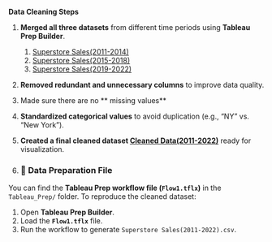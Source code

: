 **Data Cleaning Steps**

1. **Merged all three datasets** from different time periods using **Tableau Prep Builder**.  
     1. [Superstore Sales(2011-2014)](data/Superstore_Sales(2011-2014))
     2. [Superstore Sales(2015-2018)](data/Sample_Superstore(2015-2019))
     3. [Superstore Sales(2019-2022)](data/cleaned_superstore_dataset(2019-2022))
      
3. **Removed redundant and unnecessary columns** to improve data quality.
4. Made sure there are no ** missing values** 
5. **Standardized categorical values** to avoid duplication (e.g., “NY” vs. “New York”).
6. **Created a final cleaned dataset [Cleaned Data(2011-2022)](data/Cleaned_data/Superstore_Sales(2011-2022).csv)** ready for visualization.

7. ### 📜 **Data Preparation File**
You can find the **Tableau Prep workflow file (`Flow1.tflx`)** in the `Tableau_Prep/` folder. To reproduce the cleaned dataset:
1. Open **Tableau Prep Builder**.
2. Load the **`Flow1.tflx`** file.
3. Run the workflow to generate `Superstore Sales(2011-2022).csv`.
